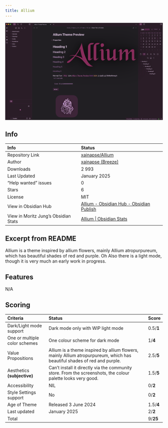 ```yaml
---
title: Allium
---
```


<img src="https://raw.githubusercontent.com/xainapse/Allium/refs/heads/main/AlliumScreenshot.png">

## Info
| Info | Status |
| :---- | :---- |
| Repository Link | [xainapse/Allium](https://github.com/xainapse/Allium) |
| Author | [xainapse (Breeze)](https://github.com/xainapse) |
| Downloads | 2 993 |
| Last Updated | January 2025 |
| “Help wanted” issues | 0 |
| Stars | 6 |
| License | MIT |
| View in Obsidian Hub | [Allium \- Obsidian Hub \- Obsidian Publish](https://publish.obsidian.md/hub/02+-+Community+Expansions/02.05+All+Community+Expansions/Themes/Allium) |
| View in Moritz Jung’s Obsidian Stats | [Allium \| Obsidian Stats](https://www.moritzjung.dev/obsidian-stats/themes/allium/) |

## Excerpt from README
Allium is a theme inspired by allium flowers, mainly Allium atropurpureum, which has beautiful shades of red and purple. Oh Also there is a light mode, though it is very much an early work in progress.

## Features
N/A

## Scoring
| Criteria | Status | Score |
| :---- | :---- | :---- |
| Dark/Light mode support | Dark mode only with WIP light mode | 0.5/**1** |
| One or multiple color schemes | One colour scheme for dark mode | 1/**4** |
| Value Propositions | Allium is a theme inspired by allium flowers, mainly Allium atropurpureum, which has beautiful shades of red and purple. | 2.5/**5** |
| Aesthetics **(subjective)** | Can’t install it directly via the community store. From the screenshots, the colour palette looks very good. | 1.5/**5** |
| Accessibility | NIL | 0/**2** |
| Style Settings support | No | 0/**2** |
| Age of Theme | Released 3 June 2024 | 1.5/**4** |
| Last updated | January 2025 | 2/**2** |
| Total |  | 9/**25** |
